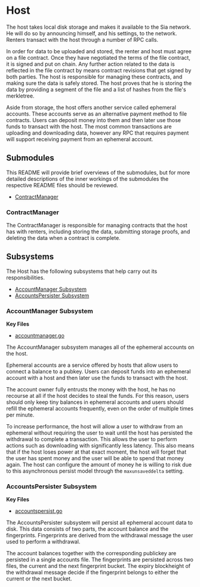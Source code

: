 # Host
The host takes local disk storage and makes it available to the Sia network. He
will do so by announcing himself, and his settings, to the network. Renters
transact with the host through a number of RPC calls.

In order for data to be uploaded and stored, the renter and host must agree on a
file contract. Once they have negotiated the terms of the file contract, it is
signed and put on chain. Any further action related to the data is reflected in
the file contract by means contract revisions that get signed by both parties.
The host is responsible for managing these contracts, and making sure the data
is safely stored. The host proves that he is storing the data by providing a
segment of the file and a list of hashes from the file's merkletree.

Aside from storage, the host offers another service called ephemeral accounts.
These accounts serve as an alternative payment method to file contracts. Users
can deposit money into them and then later use those funds to transact with the
host. The most common transactions are uploading and downloading data, however
any RPC that requires payment will support receiving payment from an ephemeral
account.

## Submodules

This README will provide brief overviews of the submodules, but for more
detailed descriptions of the inner workings of the submodules the respective
README files should be reviewed.

 - [ContractManager](./contractmanager/README.md)

### ContractManager

The ContractManager is responsible for managing contracts that the host has with
renters, including storing the data, submitting storage proofs, and deleting the
data when a contract is complete.

## Subsystems

The Host has the following subsystems that help carry out its responsibilities.
 - [AccountManager Subsystem](#accountmanager-subsystem)
 - [AccountsPersister Subsystem](#accountspersister-subsystem)

### AccountManager Subsystem

**Key Files**
 - [accountmanager.go](./accountmanager.go)

The AccountManager subsystem manages all of the ephemeral accounts on the host.
	
Ephemeral accounts are a service offered by hosts that allow users to connect a
balance to a pubkey. Users can deposit funds into an ephemeral account with a
host and then later use the funds to transact with the host.

The account owner fully entrusts the money with the host, he has no recourse at
all if the host decides to steal the funds. For this reason, users should only
keep tiny balances in ephemeral accounts and users should refill the ephemeral
accounts frequently, even on the order of multiple times per minute.

To increase performance, the host will allow a user to withdraw from an
ephemeral without requiring the user to wait until the host has persisted the
withdrawal to complete a transaction. This allows the user to perform actions
such as downloading with significantly less latency. This also means that if the
host loses power at that exact moment, the host will forget that the user has
spent money and the user will be able to spend that money again. The host can
configure the amount of money he is willing to risk due to this asynchronous
persist model through the `maxunsaveddelta` setting.

### AccountsPersister Subsystem

**Key Files**
 - [accountspersist.go](./accountspersist.go)

The AccountsPersister subsystem will persist all ephemeral account data to disk.
This data consists of two parts, the account balance and the fingerprints.
Fingerprints are derived from the withdrawal message the user used to perform a
withdrawal.

The account balances together with the corresponding publickey are persisted in
a single accounts file. The fingerprints are persisted across two files, the
current and the next fingerprint bucket. The expiry blockheight of the
withdrawal message decide if the fingerprint belongs to either the current or
the next bucket.
